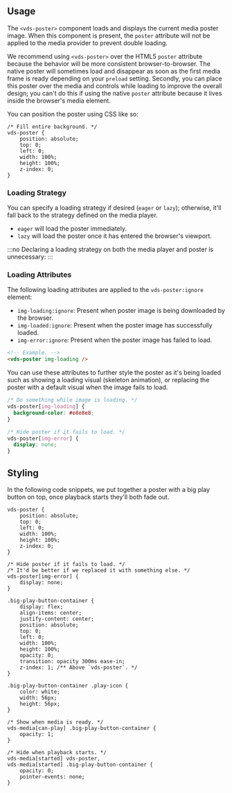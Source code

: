 ## Usage

The `<vds-poster>` component loads and displays the current media poster image. When
this component is present, the `poster` attribute will not be applied to the media provider to
prevent double loading.

We recommend using `<vds-poster>` over the HTML5 `poster` attribute because the behavior will
be more consistent browser-to-browser. The native poster will sometimes load and disappear as soon as the
first media frame is ready depending on your `preload` setting. Secondly, you can place this
poster over the media and controls while loading to improve the overall design; you can't do this
if using the native `poster` attribute because it lives inside the browser's media element.

<slot name="usage" />

You can position the poster using CSS like so:

```css:copy
/* Fill entire background. */
vds-poster {
	position: absolute;
	top: 0;
	left: 0;
	width: 100%;
	height: 100%;
	z-index: 0;
}
```

### Loading Strategy

You can specify a loading strategy if desired (`eager` or `lazy`); otherwise, it'll fall back to
the strategy defined on the media player.

- `eager` will load the poster immediately.
- `lazy` will load the poster once it has entered the browser's viewport.

<slot name="loading-strategy" />

:::no
Declaring a loading strategy on both the media player and poster is unnecessary:
:::

<slot name="double-loading-strategy" />

### Loading Attributes

The following loading attributes are applied to the `vds-poster:ignore` element:

- `img-loading:ignore`: Present when poster image is being downloaded by the browser.
- `img-loaded:ignore`: Present when the poster image has successfully loaded.
- `img-error:ignore`: Present when the poster image has failed to load.

```html
<!-- Example. -->
<vds-poster img-loading />
```

You can use these attributes to further style the poster as it's being loaded such as
showing a loading visual (skeleton animation), or replacing the poster with a default visual
when the image fails to load.

```css
/* Do something while image is loading. */
vds-poster[img-loading] {
  background-color: #e8e8e8;
}

/* Hide poster if it fails to load. */
vds-poster[img-error] {
  display: none;
}
```

## Styling

In the following code snippets, we put together a poster with a big play button on top, once
playback starts they'll both fade out.

<slot name="styling" />

```css:copy
vds-poster {
	position: absolute;
	top: 0;
	left: 0;
	width: 100%;
	height: 100%;
	z-index: 0;
}

/* Hide poster if it fails to load. */
/* It'd be better if we replaced it with something else. */
vds-poster[img-error] {
	display: none;
}

.big-play-button-container {
	display: flex;
	align-items: center;
	justify-content: center;
	position: absolute;
	top: 0;
	left: 0;
	width: 100%;
	height: 100%;
	opacity: 0;
	transition: opacity 300ms ease-in;
	z-index: 1; /** Above `vds-poster`. */
}

.big-play-button-container .play-icon {
	color: white;
	width: 56px;
	height: 56px;
}

/* Show when media is ready. */
vds-media[can-play] .big-play-button-container {
	opacity: 1;
}

/* Hide when playback starts. */
vds-media[started] vds-poster,
vds-media[started] .big-play-button-container {
	opacity: 0;
	pointer-events: none;
}
```
